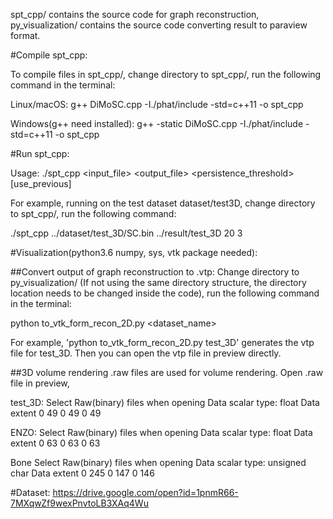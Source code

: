 spt_cpp/ contains the source code for graph reconstruction, py_visualization/ contains the source code converting result to paraview format.

#Compile spt_cpp:

To compile files in spt_cpp/, change directory to spt_cpp/, run the following command in the terminal:

Linux/macOS:
g++ DiMoSC.cpp -I./phat/include -std=c++11 -o spt_cpp

Windows(g++ need installed):
g++ -static DiMoSC.cpp -I./phat/include -std=c++11 -o spt_cpp

#Run spt_cpp:

Usage: ./spt_cpp <input_file> <output_file> <persistence_threshold> <dimension> [use_previous]

For example, running on the test dataset dataset/test3D, change directory to spt_cpp/, run the following command: 

./spt_cpp ../dataset/test_3D/SC.bin ../result/test_3D 20 3

#Visualization(python3.6 numpy, sys, vtk package needed):

##Convert output of graph reconstruction to .vtp:
Change directory to py_visualization/ (If not using the same directory structure, the directory location needs to be changed inside the code), run the following command in the terminal:

python to_vtk_form_recon_2D.py <dataset_name>

For example, 'python to_vtk_form_recon_2D.py test_3D' generates the vtp file for test_3D. Then you can open the vtp file in preview directly.

##3D volume rendering
.raw files are used for volume rendering.
Open .raw file in preview, 

test_3D:
Select Raw(binary) files when opening
Data scalar type: float
Data extent 0 49
            0 49
            0 49

ENZO:
Select Raw(binary) files when opening
Data scalar type: float
Data extent 0 63
            0 63
            0 63

Bone
Select Raw(binary) files when opening
Data scalar type: unsigned char
Data extent 0 245
            0 147
            0 146

#Dataset:
https://drive.google.com/open?id=1pnmR66-7MXqwZf9wexPnvtoLB3XAq4Wu


